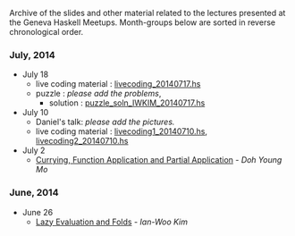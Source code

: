 Archive of the slides and other material related to the lectures presented at the Geneva Haskell Meetups. Month-groups below are sorted in reverse chronological order.

### July, 2014

* July 18
    - live coding material : [livecoding_20140717.hs](https://github.com/haskell-geneva/lectures/blob/master/livecoding_20140717.hs)
    - puzzle : *please add the problems*, 
        - solution : [puzzle_soln_IWKIM_20140717.hs](https://github.com/haskell-geneva/lectures/blob/master/puzzle_soln_IWKIM_20140717.hs)
* July 10 
    - Daniel's talk: *please add the pictures.*
    - live coding material : [livecoding1_20140710.hs](https://github.com/haskell-geneva/lectures/blob/master/livecoding1_20140710.hs), [livecoding2_20140710.hs](https://github.com/haskell-geneva/lectures/blob/master/livecoding2_20140710.hs)
* July 2
    - [Currying, Function Application and Partial Application](https://github.com/haskell-geneva/lectures/blob/master/talk20140702.pdf)  - _Doh Young Mo_

### June, 2014
* June 26 
    - [Lazy Evaluation and Folds](https://github.com/haskell-geneva/lectures/blob/master/talk20140626.pdf)  - _Ian-Woo Kim_

